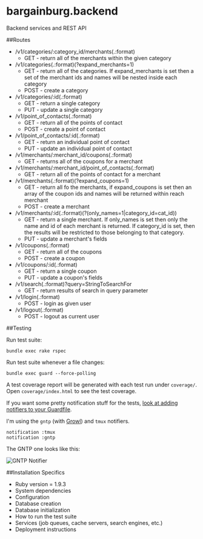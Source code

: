 bargainburg.backend
===================

Backend services and REST API

##Routes
* /v1/categories/:category\_id/merchants(.:format)
    * GET - return all of the merchants within the given category
* /v1/categories(.:format)(?expand\_merchants=1)
    * GET - return all of the categories. If expand\_merchants is set then a set of the merchant ids and names will be nested inside each category
    * POST - create a category
* /v1/categories/:id(.:format)
    * GET - return a single category
    * PUT - update a single category
* /v1/point\_of\_contacts(.:format)
    * GET - return all of the points of contact
    * POST - create a point of contact
* /v1/point\_of\_contacts/:id(.:format)
    * GET - return an individual point of contact
    * PUT - update an individual point of contact
* /v1/merchants/:merchant\_id/coupons(.:format)
    * GET - returns all of the coupons for a merchant
* /v1/merchants/:merchant\_id/point\_of\_contacts(.:format)
    * GET - return all of the points of contact for a merchant
* /v1/merchants(.:format)(?expand_coupons=1)
    * GET - return all fo the merchants, if expand_coupons is set then an array of the coupon ids and names will be returned within reach merchant
    * POST - create a merchant
* /v1/merchants/:id(.:format)(?(only\_names=1|category\_id=cat\_id))
    * GET - return a single merchant. If only\_names is set then only the
      name and id of each merchant is returned. If category_id is set, then
      the results will be restricted to those belonging to that category.
    * PUT - update a merchant's fields
* /v1/coupons(.:format)
    * GET - return all of the coupons
    * POST - create a coupon
* /v1/coupons/:id(.:format)
    * GET - return a single coupon
    * PUT - update a coupon's fields
* /v1/search(.:format)?query=StringToSearchFor
    * GET - return results of search in query parameter
* /v1/login(.:format)
    * POST - login as given user 
* /v1/logout(.:format)
    * POST - logout as current user


##Testing

Run test suite:

    bundle exec rake rspec

Run test suite whenever a file changes:

    bundle exec guard --force-polling

A test coverage report will be generated with each test run under
`coverage/`. Open `coverage/index.html` to see the test coverage.


If you want some pretty notification stuff for the tests, [look at adding
notifiers to your Guardfile](https://github.com/guard/guard).

I'm using the `gntp` (with [Growl](http://growl.info/)) and `tmux` notifiers.

    notification :tmux
    notification :gntp

The GNTP one looks like this:

![GNTP Notifier](http://i.imgur.com/PHrEtwv.png)


##Installation Specifics
* Ruby version = 1.9.3
* System dependencies
* Configuration
* Database creation
* Database initialization
* How to run the test suite
* Services (job queues, cache servers, search engines, etc.)
* Deployment instructions
